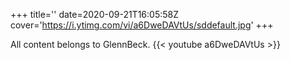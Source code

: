 +++
title=''
date=2020-09-21T16:05:58Z
cover='https://i.ytimg.com/vi/a6DweDAVtUs/sddefault.jpg'
+++

All content belongs to GlennBeck.
{{< youtube a6DweDAVtUs >}}
